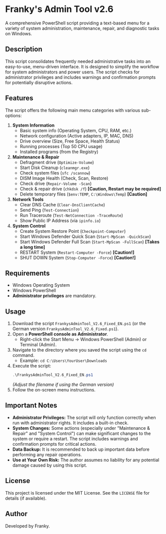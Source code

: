 # Franky's Admin Tool v2.6

A comprehensive PowerShell script providing a text-based menu for a variety of system administration, maintenance, repair, and diagnostic tasks on Windows.

## Description

This script consolidates frequently needed administrative tasks into an easy-to-use, menu-driven interface. It is designed to simplify the workflow for system administrators and power users. The script checks for administrator privileges and includes warnings and confirmation prompts for potentially disruptive actions.

## Features

The script offers the following main menu categories with various sub-options:

1.  **System Information**
    * Basic system info (Operating System, CPU, RAM, etc.)
    * Network configuration (Active adapters, IP, MAC, DNS)
    * Drive overview (Size, Free Space, Health Status)
    * Running processes (Top 50 CPU usage)
    * Installed programs (from the Registry)
2.  **Maintenance & Repair**
    * Defragment drive (`Optimize-Volume`)
    * Start Disk Cleanup (`cleanmgr.exe`)
    * Check system files (`sfc /scannow`)
    * DISM Image Health (Check, Scan, Restore)
    * Check drive (`Repair-Volume -Scan`)
    * Check & repair drive (`chkdsk /f`) **[Caution, Restart may be required]**
    * Delete temporary files (`$env:TEMP`, `C:\Windows\Temp`) **[Caution]**
3.  **Network Tools**
    * Clear DNS Cache (`Clear-DnsClientCache`)
    * Send Ping (`Test-Connection`)
    * Run Traceroute (`Test-NetConnection -TraceRoute`)
    * Show Public IP Address (via `ipinfo.io`)
4.  **System Control**
    * Create System Restore Point (`Checkpoint-Computer`)
    * Start Windows Defender Quick Scan (`Start-MpScan -QuickScan`)
    * Start Windows Defender Full Scan (`Start-MpScan -FullScan`) **[Takes a long time]**
    * RESTART System (`Restart-Computer -Force`) **[Caution!]**
    * SHUT DOWN System (`Stop-Computer -Force`) **[Caution!]**

## Requirements

* Windows Operating System
* Windows PowerShell
* **Administrator privileges** are mandatory.

## Usage

1.  Download the script `FrankysAdminTool_V2.6_Fixed_EN.ps1` (or the German version `FrankysAdminTool_V2.6_Fixed.ps1`).
2.  Open a **PowerShell console as Administrator**.
    * Right-click the Start Menu -> Windows PowerShell (Admin) or Terminal (Admin).
3.  Navigate to the directory where you saved the script using the `cd` command.
    * Example: `cd C:\Users\YourUser\Downloads`
4.  Execute the script:
    ```powershell
    .\FrankysAdminTool_V2.6_Fixed_EN.ps1
    ```
    *(Adjust the filename if using the German version)*
5.  Follow the on-screen menu instructions.

## Important Notes

* **Administrator Privileges:** The script will only function correctly when run with administrator rights. It includes a built-in check.
* **System Changes:** Some actions (especially under "Maintenance & Repair" and "System Control") can make significant changes to the system or require a restart. The script includes warnings and confirmation prompts for critical actions.
* **Data Backup:** It is recommended to back up important data before performing any repair operations.
* **Use at Your Own Risk:** The author assumes no liability for any potential damage caused by using this script.

## License

This project is licensed under the MIT License. See the `LICENSE` file for details (if available).

## Author

Developed by Franky.
